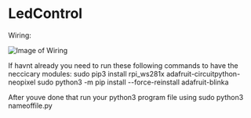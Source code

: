 # LedControl

Wiring:

![Image of Wiring](https://tutorials-raspberrypi.de/wp-content/uploads/Raspberry-Pi-WS2812-Steckplatine-600x361.png)

If havnt already you need to run these following commands to have the neccicary modules:
sudo pip3 install rpi_ws281x adafruit-circuitpython-neopixel
sudo python3 -m pip install --force-reinstall adafruit-blinka

After youve done that run your python3 program file using
sudo python3 nameoffile.py
